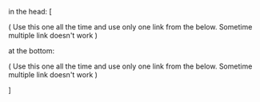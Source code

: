 in the head:
[
<link rel="stylesheet" href="https://fakhrul62.github.io/icons/css/fontawesome.css">       
( Use this one all the time and use only one link from the below. Sometime multiple link doesn't work )

<link rel="stylesheet" href="https://fakhrul62.github.io/icons/css/brands.css">
<link rel="stylesheet" href="https://fakhrul62.github.io/icons/css/brands.min.css">
<link rel="stylesheet" href="https://fakhrul62.github.io/icons/css/duotone.css">
<link rel="stylesheet" href="https://fakhrul62.github.io/icons/css/duotone.min.css">
<link rel="stylesheet" href="https://fakhrul62.github.io/icons/css/light.css">
<link rel="stylesheet" href="https://fakhrul62.github.io/icons/css/light.min.css">
<link rel="stylesheet" href="https://fakhrul62.github.io/icons/css/regular.css">
<link rel="stylesheet" href="https://fakhrul62.github.io/icons/css/regular.min.css">
<link rel="stylesheet" href="https://fakhrul62.github.io/icons/css/sharp-light.css">
<link rel="stylesheet" href="https://fakhrul62.github.io/icons/css/sharp-light.min.css">
<link rel="stylesheet" href="https://fakhrul62.github.io/icons/css/sharp-regular.css">
<link rel="stylesheet" href="https://fakhrul62.github.io/icons/css/sharp-regular.min.css">
<link rel="stylesheet" href="https://fakhrul62.github.io/icons/css/sharp-solid.css">
<link rel="stylesheet" href="https://fakhrul62.github.io/icons/css/sharp-solid.min.css">
<link rel="stylesheet" href="https://fakhrul62.github.io/icons/css/sharp-thin.css">
<link rel="stylesheet" href="https://fakhrul62.github.io/icons/css/sharp-thin.min.css">
<link rel="stylesheet" href="https://fakhrul62.github.io/icons/css/solid.css">
<link rel="stylesheet" href="https://fakhrul62.github.io/icons/css/solid.min.css">
<link rel="stylesheet" href="https://fakhrul62.github.io/icons/css/svg-with-js.css">
<link rel="stylesheet" href="https://fakhrul62.github.io/icons/css/svg-with-js.min.css">
<link rel="stylesheet" href="https://fakhrul62.github.io/icons/css/thin.css">
<link rel="stylesheet" href="https://fakhrul62.github.io/icons/css/thin.min.css">
<link rel="stylesheet" href="https://fakhrul62.github.io/icons/css/v4-font-face.css">
<link rel="stylesheet" href="https://fakhrul62.github.io/icons/css/v4-font-face.min.css">
<link rel="stylesheet" href="https://fakhrul62.github.io/icons/css/v4-shims.css">
<link rel="stylesheet" href="https://fakhrul62.github.io/icons/css/v4-shims.min.css">
<link rel="stylesheet" href="https://fakhrul62.github.io/icons/css/v5-font-face.css">
<link rel="stylesheet" href="https://fakhrul62.github.io/icons/css/v5-font-face.min.css">


at the bottom:
<script src="https://fakhrul62.github.io/icons/js/fontawesome.js"></script>
( Use this one all the time and use only one link from the below. Sometime multiple link doesn't work )
<script src="https://fakhrul62.github.io/icons/js/sharp-thin.js"></script>

]
